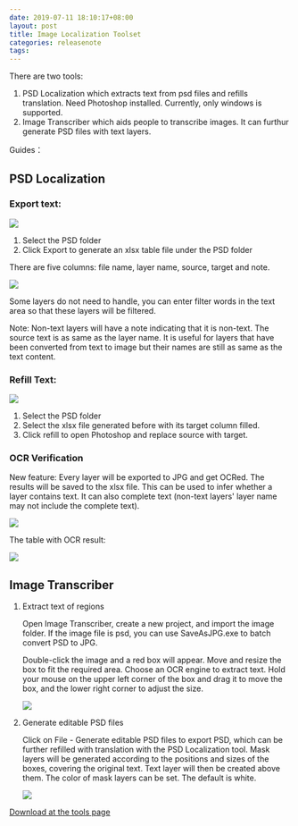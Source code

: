 ```yaml
---
date: 2019-07-11 18:10:17+08:00
layout: post
title: Image Localization Toolset
categories: releasenote
tags: 
---
```



There are two tools:

1. PSD Localization which extracts text from psd files and refills translation. Need Photoshop installed. Currently, only windows is supported.
2. Image Transcriber which aids people to transcribe images. It can furthur generate PSD files with text layers.

Guides：

## PSD Localization

### Export text:

![](/album/image-localization/psd_export.jpg)

1. Select the PSD folder
2. Click Export to generate an xlsx table file under the PSD folder

There are five columns: file name, layer name, source, target and note.

![](/album/image-localization/psd-output-table.jpg)

Some layers do not need to handle, you can enter filter words in the text area so that these layers will be filtered.

Note: Non-text layers will have a note indicating that it is non-text. The source text is as same as the layer name. It is useful for layers that have been converted from text to image but their names are still as same as the text content.


### Refill Text:

![](/album/image-localization/psd_refill.jpg)

1. Select the PSD folder
2. Select the xlsx file generated before with its target column filled.
3. Click refill to open Photoshop and replace source with target.

### OCR Verification

New feature: Every layer will be exported to JPG and get OCRed. The results will be saved to the xlsx file. This can be used to infer whether a layer contains text. It can also complete text (non-text layers' layer name may not include the complete text).

![](/album/image-localization/ocr-verification.JPG)

The table with OCR result:

![](/album/image-localization/ocr-verification-table.JPG)

## Image Transcriber


1. Extract text of regions

    Open Image Transcriber, create a new project, and import the image folder. If the image file is psd, you can use SaveAsJPG.exe to batch convert PSD to JPG.
	
	Double-click the image and a red box will appear. Move and resize the box to fit the required area. Choose an OCR engine to extract text. Hold your mouse on the upper left corner of the box and drag it to move the box, and the lower right corner to adjust the size.

	![](/album/image-localization/imagetranscriber.jpg)
	
2. Generate editable PSD files

    Click on File - Generate editable PSD files to export PSD, which can be further refilled with translation with the PSD Localization tool. Mask layers will be generated according to the positions and sizes of the boxes, covering the original text. Text layer will then be created above them. The color of mask layers can be set. The default is white.
	
	![](/album/image-localization/imagetranscriber-menu.jpg)


[Download at the tools page](https://www.basiccat.org/tools/)
